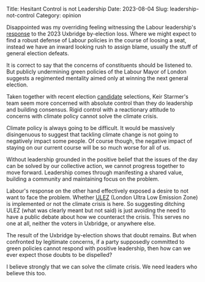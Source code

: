 Title: Hesitant Control is not Leadership
Date: 2023-08-04
Slug: leadership-not-control
Category: opinion

Disappointed was my overriding feeling witnessing the Labour leadership's [response][lab-resp] to the 2023 Uxbridge by-election loss. Where we might expect to find a robust defense of Labour policies in the course of loosing a seat, instead we have an inward looking rush to assign blame, usually the stuff of general election defeats.

It is correct to say that the concerns of constituents should be listened to. But publicly undermining green policies of the Labour Mayor of London suggests a regimented mentality aimed only at winning the next general election. 

Taken together with recent election [candidate][lab-can] selections, Keir Starmer's team seem more concerned with absolute control than they do leadership and building consensus. Rigid control with a reactionary attitude to concerns with climate policy cannot solve the climate crisis.

Climate policy is always going to be difficult. It would be massively disingenuous to suggest that tackling climate change is not going to negatively impact some people. Of course though, the negative impact of staying on our current course will be so much worse for all of us.

Without leadership grounded in the positive belief that the issues of the day can be solved by our collective action, we cannot progress together to move forward. Leadership comes through manifesting a shared value, building a community and maintaining focus on the problem.

Labour's response on the other hand effectively exposed a desire to not want to face the problem. Whether [ULEZ][ulez] (London Ultra Low Emission Zone) is implemented or not the climate crisis is here. So suggesting ditching ULEZ (what was clearly meant but not said) is just avoiding the need to have a public debate about how we counteract the crisis. This serves no one at all, neither the voters in Uxbridge, or anywhere else.

The result of the Uxbridge by-election shows that doubt remains. But when confronted by legitimate concerns, if a party supposedly committed to green policies cannot respond with positive leadership, then how can we ever expect those doubts to be dispelled?

I believe strongly that we can solve the climate crisis. We need leaders who believe this too.

[lab-resp]: https://www.theguardian.com/politics/2023/jul/22/labour-considers-stance-on-green-issues-after-ulez-linked-uxbridge-lost

[lab-can]: https://www.bbc.com/news/uk-england-tyne-65792224

[ulez]: https://tfl.gov.uk/modes/driving/ultra-low-emission-zone

